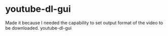 youtube-dl-gui
==============
Made it because I needed the capability to set output format of the video to be downloaded.
youtube-dl-gui
